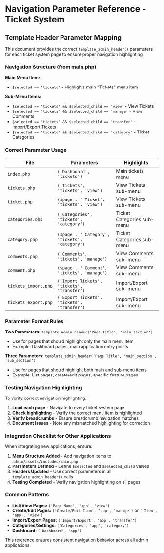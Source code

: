 # Navigation Parameter Reference - Ticket System

## Template Header Parameter Mapping

This document provides the correct `template_admin_header()` parameters for each ticket system page to ensure proper navigation highlighting.

### Navigation Structure (from main.php)

**Main Menu Item:**
- `$selected == 'tickets'` - Highlights main "Tickets" menu item

**Sub-Menu Items:**
- `$selected == 'tickets' && $selected_child == 'view'` - View Tickets
- `$selected == 'tickets' && $selected_child == 'manage'` - View Comments  
- `$selected == 'tickets' && $selected_child == 'transfer'` - Import/Export Tickets
- `$selected == 'tickets' && $selected_child == 'category'` - Ticket Categories

### Correct Parameter Usage

| File | Parameters | Highlights |
|------|------------|------------|
| `index.php` | `('Dashboard', 'tickets')` | Main tickets menu |
| `tickets.php` | `('Tickets', 'tickets', 'view')` | View Tickets sub-menu |
| `ticket.php` | `($page . ' Ticket', 'tickets', 'view')` | View Tickets sub-menu |
| `categories.php` | `('Categories', 'tickets', 'category')` | Ticket Categories sub-menu |
| `category.php` | `($page . ' Category', 'tickets', 'category')` | Ticket Categories sub-menu |
| `comments.php` | `('Comments', 'tickets', 'manage')` | View Comments sub-menu |
| `comment.php` | `($page . ' Comment', 'tickets', 'manage')` | View Comments sub-menu |
| `tickets_import.php` | `('Import Tickets', 'tickets', 'transfer')` | Import/Export sub-menu |
| `tickets_export.php` | `('Export Tickets', 'tickets', 'transfer')` | Import/Export sub-menu |

### Parameter Format Rules

**Two Parameters:** `template_admin_header('Page Title', 'main_section')`
- Use for pages that should highlight only the main menu item
- Example: Dashboard pages, main application entry points

**Three Parameters:** `template_admin_header('Page Title', 'main_section', 'sub_section')`
- Use for pages that should highlight both main and sub-menu items
- Example: List pages, create/edit pages, specific feature pages

### Testing Navigation Highlighting

To verify correct navigation highlighting:

1. **Load each page** - Navigate to every ticket system page
2. **Check highlighting** - Verify the correct menu item is highlighted
3. **Verify breadcrumbs** - Ensure breadcrumb navigation matches
4. **Document issues** - Note any mismatched highlighting for correction

### Integration Checklist for Other Applications

When integrating new applications, ensure:

1. **Menu Structure Added** - Add navigation items to `admin/assets/includes/main.php`
2. **Parameters Defined** - Define `$selected` and `$selected_child` values
3. **Headers Updated** - Use correct parameters in all `template_admin_header()` calls
4. **Testing Completed** - Verify navigation highlighting on all pages

### Common Patterns

- **List/View Pages:** `('Page Name', 'app', 'view')`
- **Create/Edit Pages:** `('Create/Edit Item', 'app', 'manage')` or `('Item', 'app', 'view')`
- **Import/Export Pages:** `('Import/Export', 'app', 'transfer')`
- **Categories/Settings:** `('Categories', 'app', 'category')`
- **Dashboard:** `('Dashboard', 'app')`

This reference ensures consistent navigation behavior across all admin applications.

